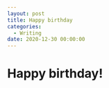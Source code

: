 ```yaml
---
layout: post
title: Happy birthday
categories:
  - Writing
date: 2020-12-30 00:00:00
---
```


# Happy birthday\!

&nbsp;
